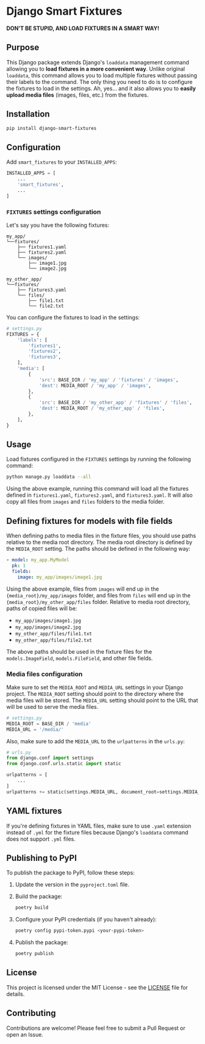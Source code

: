 # Django Smart Fixtures

**DON'T BE STUPID, AND LOAD FIXTURES IN A SMART WAY!**

## Purpose

This Django package extends Django's `loaddata` management command allowing you
to **load fixtures in a more convenient way**. Unlike original `loaddata`,
this command allows you to load multiple fixtures without passing their labels
to the command. The only thing you need to do is to configure the fixtures to
load in the settings. Ah, yes... and it also allows you to **easily upload media
files** (images, files, etc.) from the fixtures.

## Installation

```bash
pip install django-smart-fixtures
```

## Configuration

Add `smart_fixtures` to your `INSTALLED_APPS`:

```python
INSTALLED_APPS = [
    ...
    'smart_fixtures',
    ...
]
```

### `FIXTURES` settings configuration

Let's say you have the following fixtures:

```plaintext
my_app/
└──fixtures/
    ├── fixtures1.yaml
    ├── fixtures2.yaml
    └── images/
        ├── image1.jpg
        └── image2.jpg
    
my_other_app/
└──fixtures/
    ├── fixtures3.yaml
    └── files/
        ├── file1.txt
        └── file2.txt
```

You can configure the fixtures to load in the settings:

```python
# settings.py
FIXTURES = {
    'labels': [
        'fixtures1',
        'fixtures2',
        'fixtures3',
    ],
    'media': [
        {
            'src': BASE_DIR / 'my_app' / 'fixtures' / 'images',
            'dest': MEDIA_ROOT / 'my_app' / 'images',
        },
        {
            'src': BASE_DIR / 'my_other_app' / 'fixtures' / 'files',
            'dest': MEDIA_ROOT / 'my_other_app' / 'files',
        },
    ],
}
```

## Usage

Load fixtures configured in the `FIXTURES` settings by running the following
command:

```bash
python manage.py loaddata --all
```

Using the above example, running this command will load all the fixtures defined
in `fixtures1.yaml`, `fixtures2.yaml`, and `fixtures3.yaml`. It will also copy
all files from `images` and `files` folders to the media folder.

## Defining fixtures for models with file fields

When defining paths to media files in the fixture files, you should use paths
relative to the media root directory. The media root directory is defined by the
`MEDIA_ROOT` setting. The paths should be defined in the following way:

```yaml
- model: my_app.MyModel
  pk: 1
  fields:
    image: my_app/images/image1.jpg
```

Using the above example, files from `images` will end up in the
`{media_root}/my_app/images` folder, and files from `files` will end up in the
`{media_root}/my_other_app/files` folder. Relative to media root directory,
paths of copied files will be:

- `my_app/images/image1.jpg`
- `my_app/images/image2.jpg`
- `my_other_app/files/file1.txt`
- `my_other_app/files/file2.txt`

The above paths should be used in the fixture files for the `models.ImageField`,
`models.FileField`, and other file fields.

### Media files configuration

Make sure to set the `MEDIA_ROOT` and `MEDIA_URL` settings in your Django
project. The `MEDIA_ROOT` setting should point to the directory where the media
files will be stored. The `MEDIA_URL` setting should point to the URL that will
be used to serve the media files.

```python
# settings.py
MEDIA_ROOT = BASE_DIR / 'media'
MEDIA_URL = '/media/'
```

Also, make sure to add the `MEDIA_URL` to the `urlpatterns` in the `urls.py`:

```python
# urls.py
from django.conf import settings
from django.conf.urls.static import static

urlpatterns = [
    ...
]
urlpatterns += static(settings.MEDIA_URL, document_root=settings.MEDIA_ROOT)
```

## YAML fixtures

If you're defining fixtures in YAML files, make sure to use `.yaml` extension
instead of `.yml` for the fixture files because Django's `loaddata` command does
not support `.yml` files.

## Publishing to PyPI

To publish the package to PyPI, follow these steps:

1. Update the version in the `pyproject.toml` file.
2. Build the package:
    ```bash
    poetry build
    ```
3. Configure your PyPI credentials (if you haven't already):

    ```bash
    poetry config pypi-token.pypi <your-pypi-token>
    ```
4. Publish the package:

    ```bash
    poetry publish
    ```

## License

This project is licensed under the MIT License - see the [LICENSE](LICENSE) file
for details.

## Contributing

Contributions are welcome! Please feel free to submit a Pull Request or open an
Issue.
